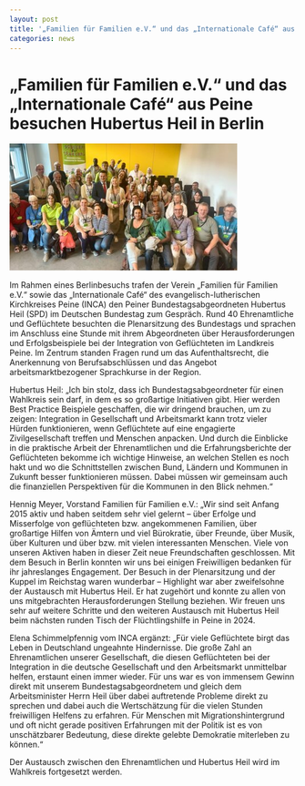 ```yaml
---
layout: post
title: '„Familien für Familien e.V.“ und das „Internationale Café“ aus Peine besuchen Hubertus Heil in Berlin'
categories: news
---
```



„Familien für Familien e.V.“ und das „Internationale Café“ aus Peine besuchen Hubertus Heil in Berlin
=====================================================================================================


![Beitragsbild](/assets/post-images/231016_Familien_f_r_Familien_besucht_Bundestag_und_Hubertus_Heil.jpg)

Im Rahmen eines Berlinbesuchs trafen der Verein „Familien für Familien e.V.“ sowie das „Internationale Café“ des evangelisch\-lutherischen Kirchkreises Peine (INCA) den Peiner Bundestagsabgeordneten Hubertus Heil (SPD) im Deutschen Bundestag zum Gespräch. Rund 40 Ehrenamtliche und Geflüchtete besuchten die Plenarsitzung des Bundestags und sprachen im Anschluss eine Stunde mit ihrem Abgeordneten über Herausforderungen und Erfolgsbeispiele bei der Integration von Geflüchteten im Landkreis Peine. Im Zentrum standen Fragen rund um das Aufenthaltsrecht, die Anerkennung von Berufsabschlüssen und das Angebot arbeitsmarktbezogener Sprachkurse in der Region. 

Hubertus Heil: „Ich bin stolz, dass ich Bundestagsabgeordneter für einen Wahlkreis sein darf, in dem es so großartige Initiativen gibt. Hier werden Best Practice Beispiele geschaffen, die wir dringend brauchen, um zu zeigen: Integration in Gesellschaft und Arbeitsmarkt kann trotz vieler Hürden funktionieren, wenn Geflüchtete auf eine engagierte Zivilgesellschaft treffen und Menschen anpacken. Und durch die Einblicke in die praktische Arbeit der Ehrenamtlichen und die Erfahrungsberichte der Geflüchteten bekomme ich wichtige Hinweise, an welchen Stellen es noch hakt und wo die Schnittstellen zwischen Bund, Ländern und Kommunen in Zukunft besser funktionieren müssen. Dabei müssen wir gemeinsam auch die finanziellen Perspektiven für die Kommunen in den Blick nehmen.“

Hennig Meyer, Vorstand Familien für Familien e.V.: „Wir sind seit Anfang 2015 aktiv und haben seitdem sehr viel gelernt – über Erfolge und Misserfolge von geflüchteten bzw. angekommenen Familien, über großartige Hilfen von Ämtern und viel Bürokratie, über Freunde, über Musik, über Kulturen und über bzw. mit vielen interessanten Menschen. Viele von unseren Aktiven haben in dieser Zeit neue Freundschaften geschlossen. Mit dem Besuch in Berlin konnten wir uns bei einigen Freiwilligen bedanken für ihr jahreslanges Engagement. Der Besuch in der Plenarsitzung und der Kuppel im Reichstag waren wunderbar – Highlight war aber zweifelsohne der Austausch mit Hubertus Heil. Er hat zugehört und konnte zu allen von uns mitgebrachten Herausforderungen Stellung beziehen. Wir freuen uns sehr auf weitere Schritte und den weiteren Austausch mit Hubertus Heil beim nächsten runden Tisch der Flüchtlingshilfe in Peine in 2024\.  

Elena Schimmelpfennig vom INCA ergänzt: „Für viele Geflüchtete birgt das Leben in Deutschland ungeahnte Hindernisse. Die große Zahl an Ehrenamtlichen unserer Gesellschaft, die diesen Geflüchteten bei der Integration in die deutsche Gesellschaft und den Arbeitsmarkt unmittelbar helfen, erstaunt einen immer wieder. Für uns war es von immensem Gewinn direkt mit unserem Bundestagsabgeordnetem und gleich dem Arbeitsminister Herrn Heil über dabei auftretende Probleme direkt zu sprechen und dabei auch die Wertschätzung für die vielen Stunden freiwilligen Helfens zu erfahren. Für Menschen mit Migrationshintergrund und oft nicht gerade positiven Erfahrungen mit der Politik ist es von unschätzbarer Bedeutung, diese direkte gelebte Demokratie miterleben zu können.“

Der Austausch zwischen den Ehrenamtlichen und Hubertus Heil wird im Wahlkreis fortgesetzt werden.   
 

